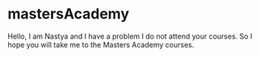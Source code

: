 # mastersAcademy
Hello, I am Nastya and I have a problem I do not attend your courses. 
So I hope you will take me to the Masters Academy courses.
